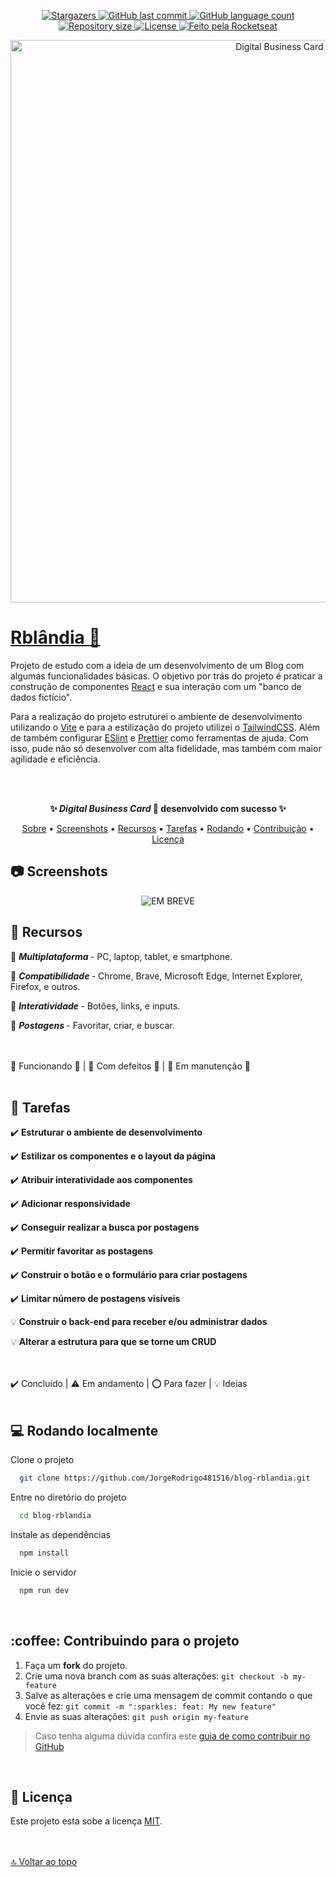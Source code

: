 <p align="center" id="top">
  <a href="https://github.com/JorgeRodrigo481516/blog-rblandia/stargazers">
    <img alt="Stargazers" src="https://img.shields.io/github/stars/JorgeRodrigo481516/blog-rblandia?style=social">
  </a>
  <a href="https://github.com/JorgeRodrigo481516/blog-rblandia/commits/main">
    <img alt="GitHub last commit" src="https://img.shields.io/github/last-commit/JorgeRodrigo481516/blog-rblandia">
  </a>
  <a href="#">
    <img alt="GitHub language count" src="https://img.shields.io/github/languages/count/JorgeRodrigo481516/blog-rblandia?color=3F71FF">
  </a>
  <a href="#">
    <img alt="Repository size" src="https://img.shields.io/github/repo-size/JorgeRodrigo481516/blog-rblandia">
  </a>
  <a href="./LICENSE.md">
    <img alt="License" src="https://img.shields.io/badge/license-MIT-blue">
  </a>
  <a href="https://www.linkedin.com/in/jorge-rodrigo-rosario-de-almeida">
    <img alt="Feito pela Rocketseat" src="https://img.shields.io/badge/feito%20por-Jorge%20Rodrigo-1F51FF">
  </a>
</p>


<p align="center">
  <img width="900px" src="https://user-images.githubusercontent.com/79382459/202863254-fa225937-acdb-4e45-9f45-25e13390e2c8.png" alt="Digital Business Card website"
</p>

<h1 id="sobre"> 
  <a href="https://jorgerodrigo481516.github.io/blog-rblandia/"> 
    Rblândia 🔗 
  </a>
</h1>

Projeto de estudo com a ideia de um desenvolvimento de um Blog com algumas funcionalidades básicas. O objetivo por trás do projeto é praticar a construção de componentes [React](https://reactjs.org/) e sua interação com um "banco de dados fictício".

Para a realização do projeto estruturei o ambiente de desenvolvimento utilizando o [Vite](https://vitejs.dev/) e para a estilização do projeto utilizei o [TailwindCSS](https://tailwindcss.com/). Além de também configurar [ESlint](https://eslint.org/) e [Prettier](https://prettier.io/) como ferramentas de ajuda. Com isso, pude não só desenvolver com alta fidelidade, mas também com maior agilidade e eficiência.


<br> <br>
<p align="center" color="green">
  <strong> ✨ <em>Digital Business Card</em> 💙 desenvolvido com sucesso  ✨ </strong>
</p>


<p align="center">
 <a href="#sobre">Sobre</a> •
 <a href="#screenshots">Screenshots</a> •
 <a href="#recursos">Recursos</a> • 
 <a href="#tarefas">Tarefas</a> • 
 <a href="#instalacao">Rodando</a> • 
 <a href="#contribuicao">Contribuição</a> • 
 <a href="#licenca">Licença</a>
</p>


<h2 id="screenshots"> 📷 Screenshots </h2>

<p align="center">
  <img src="https://user-images.githubusercontent.com/79382459/165197949-467ba82c-133f-4539-b4c2-fa75d7927d54.png" alt="EM BREVE"
</p>
	
<br>
<h2 id="recursos"> 🧰 Recursos </h2>

🔷 <strong><em> Multiplataforma </em></strong> - PC, laptop, tablet, e smartphone.

🔷 <strong><em> Compatibilidade </em></strong> - Chrome, Brave, Microsoft Edge, Internet Explorer, Firefox, e outros.

🔷 <strong><em> Interatividade </em></strong> - Botões, links, e inputs.

🔷 <strong><em> Postagens </em></strong> - Favoritar, criar, e buscar.


<br>
<br>
🔷 Funcionando 🔹  |  🔶 Com defeitos 🔸  |  🔺 Em manutenção 🔺
	
<br>
<br>
<h2 id="tarefas"> 📑 Tarefas </h2>

✔️ <strong> Estruturar o ambiente de desenvolvimento </strong>

✔️ <strong> Estilizar os componentes e o layout da página </strong>

✔️ <strong> Atribuir interatividade aos componentes </strong>

✔️ <strong> Adicionar responsividade </strong>

✔️ <strong> Conseguir realizar a busca por postagens </strong>

✔️ <strong> Permitir favoritar as postagens </strong>

✔️ <strong> Construir o botão e o formulário para criar postagens </strong>

✔️ <strong> Limitar número de postagens visíveis </strong>

💡 <strong> Construir o back-end para receber e/ou administrar dados </strong>

💡 <strong> Alterar a estrutura para que se torne um CRUD </strong>

<br>
<br>
✔️ Concluído  |  ⚠️ Em andamento  |  ⭕ Para fazer  |  💡 Ideias

<br>
<br>
<h2 id="instalacao"> 💻 Rodando localmente </h2>

Clone o projeto

```bash
  git clone https://github.com/JorgeRodrigo481516/blog-rblandia.git
```

Entre no diretório do projeto

```bash
  cd blog-rblandia
```

Instale as dependências

```bash
  npm install
```

Inicie o servidor

```bash
  npm run dev
```


<br>
<h2 id="contribuicao"> :coffee: Contribuindo para o projeto </h2>

1. Faça um **fork** do projeto.
2. Crie uma nova branch com as suas alterações: `git checkout -b my-feature`
3. Salve as alterações e crie uma mensagem de commit contando o que você fez: `git commit -m ":sparkles: feat: My new feature"`
4. Envie as suas alterações: `git push origin my-feature`
> Caso tenha alguma dúvida confira este [guia de como contribuir no GitHub](https://www.dataschool.io/how-to-contribute-on-github/)


<br>
<h2 id="licenca"> 📝 Licença </h2>

Este projeto esta sobe a licença [MIT](./LICENSE.md).

<br><br>[🔝 Voltar ao topo](#top) <br>
